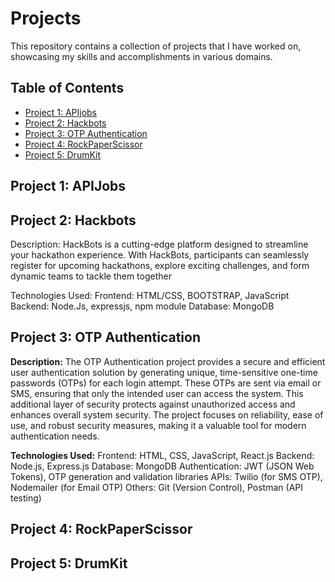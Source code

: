 # Projects 

This repository contains a collection of projects that I have worked on, showcasing my skills and accomplishments in various domains.

## Table of Contents

- [Project 1: APIjobs](#project-1-project-name)
- [Project 2: Hackbots](#project-2-project-name)
- [Project 3: OTP Authentication](#project-3-project-name)
- [Project 4: RockPaperScissor](#project-4-project-name)
- [Project 5: DrumKit](#project-5-project-name)

## Project 1: APIJobs



## Project 2: Hackbots

Description: HackBots is a cutting-edge platform designed to streamline your hackathon experience. With HackBots, participants can seamlessly register for upcoming hackathons, explore exciting challenges, and form dynamic teams to tackle them together


Technologies Used:
Frontend: HTML/CSS, BOOTSTRAP, JavaScript
Backend: Node.Js, expressjs, npm module
Database: MongoDB

## Project 3: OTP Authentication
**Description:**
The OTP Authentication project provides a secure and efficient user authentication solution by generating unique, time-sensitive one-time passwords (OTPs) for each login attempt. These OTPs are sent via email or SMS, ensuring that only the intended user can access the system. This additional layer of security protects against unauthorized access and enhances overall system security. The project focuses on reliability, ease of use, and robust security measures, making it a valuable tool for modern authentication needs.

**Technologies Used:**
Frontend: HTML, CSS, JavaScript, React.js
Backend: Node.js, Express.js
Database: MongoDB
Authentication: JWT (JSON Web Tokens), OTP generation and validation libraries
APIs: Twilio (for SMS OTP), Nodemailer (for Email OTP)
Others: Git (Version Control), Postman (API testing)



## Project 4: RockPaperScissor



## Project 5: DrumKit







